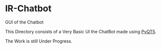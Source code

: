 # IR-Chatbot
GUI of the Chatbot

This Directory consists of a Very Basic UI the ChatBot made using
[PyQT5](https://riverbankcomputing.com/software/pyqt/intro).

The Work is still Under Progress.
